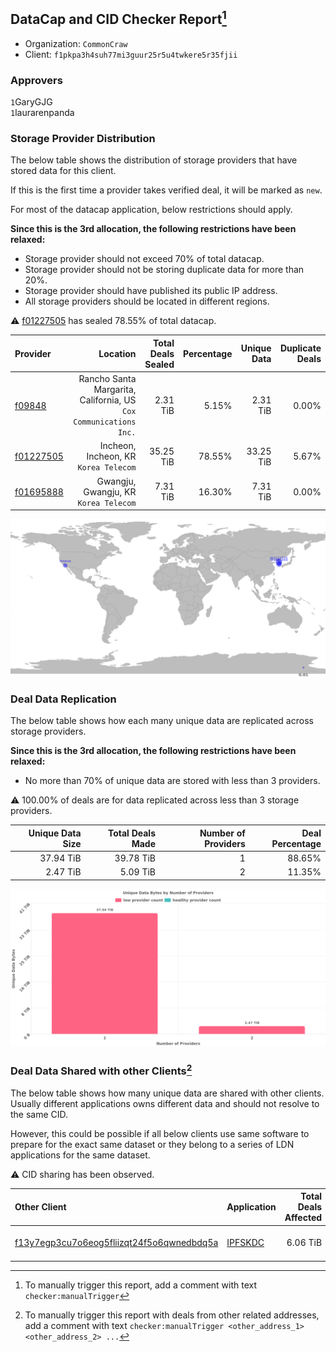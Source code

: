 ## DataCap and CID Checker Report[^1]
 - Organization: `CommonCraw`
 - Client: `f1pkpa3h4suh77mi3guur25r5u4twkere5r35fjii`
### Approvers
`1`GaryGJG<br/>`1`laurarenpanda

### Storage Provider Distribution
The below table shows the distribution of storage providers that have stored data for this client.

If this is the first time a provider takes verified deal, it will be marked as `new`.

For most of the datacap application, below restrictions should apply.

**Since this is the 3rd allocation, the following restrictions have been relaxed:**
 - Storage provider should not exceed 70% of total datacap.
 - Storage provider should not be storing duplicate data for more than 20%.
 - Storage provider should have published its public IP address.
 - All storage providers should be located in different regions.

⚠️ [f01227505](https://filfox.info/en/address/f01227505) has sealed 78.55% of total datacap.

| Provider                                              |                                                             Location | Total Deals Sealed | Percentage | Unique Data | Duplicate Deals |
| :---------------------------------------------------- | -------------------------------------------------------------------: | -----------------: | ---------: | ----------: | --------------: |
| [f09848](https://filfox.info/en/address/f09848)       | Rancho Santa Margarita, California, US<br/>`Cox Communications Inc.` |           2.31 TiB |      5.15% |    2.31 TiB |           0.00% |
| [f01227505](https://filfox.info/en/address/f01227505) |                             Incheon, Incheon, KR<br/>`Korea Telecom` |          35.25 TiB |     78.55% |   33.25 TiB |           5.67% |
| [f01695888](https://filfox.info/en/address/f01695888) |                             Gwangju, Gwangju, KR<br/>`Korea Telecom` |           7.31 TiB |     16.30% |    7.31 TiB |           0.00% |

<img src="https://raw.githubusercontent.com/data-preservation-programs/filplus-checker-assets/main/filecoin-project/filecoin-plus-large-datasets/issues/1991/1697169173625.png"/>

### Deal Data Replication
The below table shows how each many unique data are replicated across storage providers.


**Since this is the 3rd allocation, the following restrictions have been relaxed:**
- No more than 70% of unique data are stored with less than 3 providers.

⚠️ 100.00% of deals are for data replicated across less than 3 storage providers.

| Unique Data Size | Total Deals Made | Number of Providers | Deal Percentage |
| ---------------: | ---------------: | ------------------: | --------------: |
|        37.94 TiB |        39.78 TiB |                   1 |          88.65% |
|         2.47 TiB |         5.09 TiB |                   2 |          11.35% |

<img src="https://raw.githubusercontent.com/data-preservation-programs/filplus-checker-assets/main/filecoin-project/filecoin-plus-large-datasets/issues/1991/1697169174582.png"/>

### Deal Data Shared with other Clients[^3]
The below table shows how many unique data are shared with other clients.
Usually different applications owns different data and should not resolve to the same CID.

However, this could be possible if all below clients use same software to prepare for the exact same dataset or they belong to a series of LDN applications for the same dataset.

⚠️ CID sharing has been observed.

| Other Client                                                                                                          | Application                                                                             | Total Deals Affected | Unique CIDs | Approvers                               |
| :-------------------------------------------------------------------------------------------------------------------- | :-------------------------------------------------------------------------------------- | -------------------: | ----------: | :-------------------------------------- |
| [f13y7egp3cu7o6eog5fliizqt24f5o6qwnedbdq5a](https://filfox.info/en/address/f13y7egp3cu7o6eog5fliizqt24f5o6qwnedbdq5a) | [IPFSKDC](https://github.com/filecoin-project/filecoin-plus-large-datasets/issues/2060) |             6.06 TiB |         194 | `1`nj-steve<br/>`1`psh0691<br/>`1`zcfil |

[^1]: To manually trigger this report, add a comment with text `checker:manualTrigger`

[^2]: Deals from those addresses are combined into this report as they are specified with `checker:manualTrigger`

[^3]: To manually trigger this report with deals from other related addresses, add a comment with text `checker:manualTrigger <other_address_1> <other_address_2> ...`
